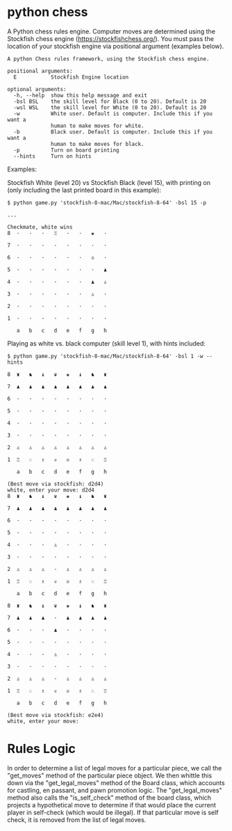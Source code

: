 # python chess
A Python chess rules engine. Computer moves are determined using the Stockfish chess engine (https://stockfishchess.org/). You must pass the location of your stockfish engine via positional argument (examples below).


```
A python Chess rules framework, using the Stockfish chess engine.

positional arguments:
  E           Stockfish Engine location

optional arguments:
  -h, --help  show this help message and exit
  -bsl BSL    the skill level for Black (0 to 20). Default is 20
  -wsl WSL    the skill level for White (0 to 20). Default is 20
  -w          White user. Default is computer. Include this if you want a
              human to make moves for white.
  -b          Black user. Default is computer. Include this if you want a
              human to make moves for black.
  -p          Turn on board printing
  --hints     Turn on hints
```

Examples:

Stockfish White (level 20) vs Stockfish Black (level 15), with printing on (only including the last printed board in this example):

```
$ python game.py 'stockfish-8-mac/Mac/stockfish-8-64' -bsl 15 -p

...

Checkmate, white wins
8  ·   ·   ·   ♖   ·   ·   ♚   ·  

7  ·   ·   ·   ·   ·   ·   ·   ·  

6  ·   ·   ·   ·   ·   ·   ♔   ·  

5  ·   ·   ·   ·   ·   ·   ·   ♟  

4  ·   ·   ·   ·   ·   ·   ♟   ♙  

3  ·   ·   ·   ·   ·   ·   ♙   ·  

2  ·   ·   ·   ·   ·   ·   ·   ·  

1  ·   ·   ·   ·   ·   ·   ·   ·  

   a   b   c   d   e   f   g   h  

```

Playing as white vs. black computer (skill level 1), with hints included:
```
$ python game.py 'stockfish-8-mac/Mac/stockfish-8-64' -bsl 1 -w --hints

8  ♜   ♞   ♝   ♛   ♚   ♝   ♞   ♜  

7  ♟   ♟   ♟   ♟   ♟   ♟   ♟   ♟  

6  ·   ·   ·   ·   ·   ·   ·   ·  

5  ·   ·   ·   ·   ·   ·   ·   ·  

4  ·   ·   ·   ·   ·   ·   ·   ·  

3  ·   ·   ·   ·   ·   ·   ·   ·  

2  ♙   ♙   ♙   ♙   ♙   ♙   ♙   ♙  

1  ♖   ♘   ♗   ♕   ♔   ♗   ♘   ♖  

   a   b   c   d   e   f   g   h  

(Best move via stockfish: d2d4)
white, enter your move: d2d4
8  ♜   ♞   ♝   ♛   ♚   ♝   ♞   ♜  

7  ♟   ♟   ♟   ♟   ♟   ♟   ♟   ♟  

6  ·   ·   ·   ·   ·   ·   ·   ·  

5  ·   ·   ·   ·   ·   ·   ·   ·  

4  ·   ·   ·   ♙   ·   ·   ·   ·  

3  ·   ·   ·   ·   ·   ·   ·   ·  

2  ♙   ♙   ♙   ·   ♙   ♙   ♙   ♙  

1  ♖   ♘   ♗   ♕   ♔   ♗   ♘   ♖  

   a   b   c   d   e   f   g   h  

8  ♜   ♞   ♝   ♛   ♚   ♝   ♞   ♜  

7  ♟   ♟   ♟   ·   ♟   ♟   ♟   ♟  

6  ·   ·   ·   ♟   ·   ·   ·   ·  

5  ·   ·   ·   ·   ·   ·   ·   ·  

4  ·   ·   ·   ♙   ·   ·   ·   ·  

3  ·   ·   ·   ·   ·   ·   ·   ·  

2  ♙   ♙   ♙   ·   ♙   ♙   ♙   ♙  

1  ♖   ♘   ♗   ♕   ♔   ♗   ♘   ♖  

   a   b   c   d   e   f   g   h  

(Best move via stockfish: e2e4)
white, enter your move: 

```

# Rules Logic

In order to determine a list of legal moves for a particular piece, we call the "get_moves" method of the particular piece object. We then whittle this down via the "get_legal_moves" method of the Board class, which accounts for castling, en passant, and pawn promotion logic. The "get_legal_moves" method also calls the "is_self_check" method of the board class, which projects a hypothetical move to determine if that would place the current player in self-check (which would be illegal). If that particular move is self check, it is removed from the list of legal moves.
